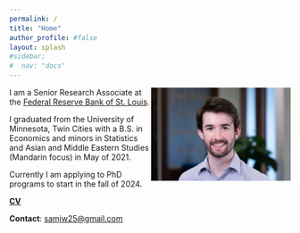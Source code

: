 ```yaml
---
permalink: /
title: "Home"
author_profile: #false
layout: splash
#sidebar:
#  nav: "docs"
---
```


<img style="float: right;" src="/assets/sjw.jpg" width="250">

I am a Senior Research Associate at the [Federal Reserve Bank of St. Louis](https://research.stlouisfed.org/).

I graduated from the University of Minnesota, Twin Cities with a B.S. in Economics and minors in Statistics and Asian and Middle Eastern Studies (Mandarin focus) in May of 2021. 

Currently I am applying to PhD programs to start in the fall of 2024.


[**CV**](http://www.samueljordanwood.com/papers/sjw_cv.pdf)

**Contact**:
<samjw25@gmail.com>

